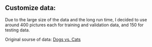 ## Customize data:
Due to the large size of the data and the long run time, I decided to use around 400 pictures each for training and validation data, and 150 for testing data.

Original sourse of data:
[Dogs vs. Cats](https://www.kaggle.com/competitions/dogs-vs-cats/code "Dogs vs. Cats")
